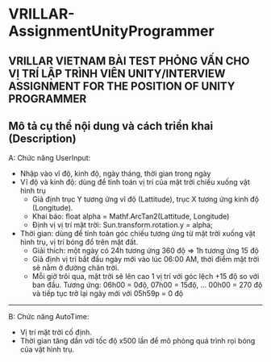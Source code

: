 # VRILLAR-AssignmentUnityProgrammer
VRILLAR VIETNAM BÀI TEST PHỎNG VẤN CHO VỊ TRÍ LẬP TRÌNH VIÊN UNITY/INTERVIEW ASSIGNMENT FOR THE POSITION OF UNITY PROGRAMMER
-------------------------------------------------------------------------------------------------------------------------------------------
Mô tả cụ thể nội dung và cách triển khai (Description)
-------------------------------------------------------------------------------------------------------------------------------------------
A: Chức năng UserInput:
  - Nhập vào vĩ độ, kinh độ, ngày tháng, thời gian trong ngày
  - Vĩ độ và kinh độ: dùng để tính toán vị trí của mặt trời chiếu xuống vật hình trụ
      + Giả định trục Y tương ứng vĩ độ (Lattitude), trục X tương ứng kinh độ (Longitude).
      + Khai báo: float alpha = Mathf.ArcTan2(Lattitude, Longitude)
      + Định vị vị trí mặt trời: Sun.transform.rotation.y = alpha;
  - Thời gian: dùng để tính toán góc chiếu tương ứng từ mặt trời xuống vật hình trụ, vị trí bóng đổ trên mặt đất.
      + Giải thích: một ngày có 24h tương ứng 360 độ => 1h tương ứng 15 độ
      + Giả định vị trí bắt đầu ngày mới vào lúc 06:00 AM, thời điểm mặt trời sẽ nằm ở đường chân trời.
      + Mỗi giờ trôi qua, mặt trời sẽ lên cao 1 vị trí với góc lệch +15 độ so với ban đầu.
        Tương ứng: 06h00 = 0độ, 07h00 = 15độ, ... 00h00 = 270 độ và tiếp tục trở lại ngày mới với 05h59p = 0 độ
-------------------------------------------------------------------------------------------------------------------------------------------
B: Chức năng AutoTime:
  - Vị trí mặt trời cố định.
  - Thời gian tăng dần với tốc độ x500 lần để mô phỏng quá trình rọi bóng của vật hình trụ.
